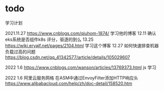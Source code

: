 # todo
学习计划

2021.11.27 https://www.cnblogs.com/qiuhom-1874/  学习他的博客
     12.11 确认eks系统是否组件k8s 评分，驱逐的到么
     13.25 https://wiki.eryajf.net/pages/2104.html 学习这个博客
     12.27 如何快速排查机器负载过高的问题 https://blog.csdn.net/qq_41342577/article/details/105029607

2022 1.6  https://www.cnblogs.com/wanson/articles/13769373.html js 学习

2022 1.6 阿里云服务网格 在ASM中通过EnvoyFilter添加HTTP响应头 https://www.alibabacloud.com/help/zh/doc-detail/158520.htm
